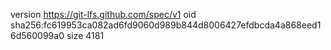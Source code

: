 version https://git-lfs.github.com/spec/v1
oid sha256:fc619953ca082ad6fd9060d989b844d8006427efdbcda4a868eed16d560099a0
size 4181
